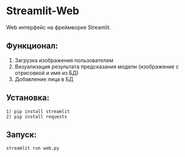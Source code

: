 # Streamlit-Web
Web интерфейс на фреймворке Streamlit.

## Функционал:
1) Загрузка изображения пользователем
2) Визуализация результата предсказания модели (изображение с отрисовкой и имя из БД)
3) Добавление лица в БД

## Установка:    
```         
1) pip install streamlit
2) pip install requests
```

## Запуск:        
```      
streamlit run web.py
```

